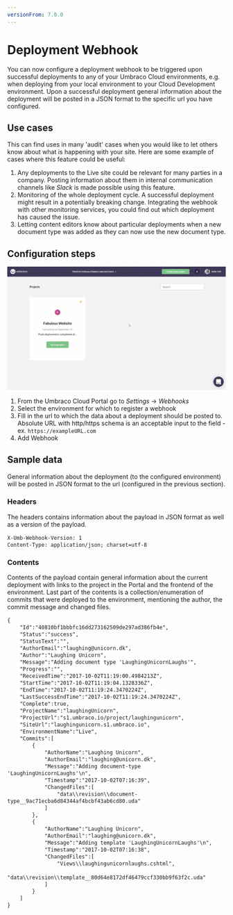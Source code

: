 ```yaml
---
versionFrom: 7.0.0
---
```


# Deployment Webhook
You can now configure a deployment webhook to be triggered upon successful deployments to any of your Umbraco Cloud environments, e.g. when deploying from your local environment to your Cloud Development environment. Upon a successful deployment general information about the deployment will be posted in a JSON format to the specific url you have configured.

## Use cases
This can find uses in many 'audit' cases when you would like to let others know about what is happening with your site. Here are some example of cases where this feature could be useful:

1. Any deployments to the Live site could be relevant for many parties in a company. Posting information about them in internal communication channels like *Slack* is made possible using this feature.
2. Monitoring of the whole deployment cycle. A successful deployment might result in a potentially breaking change. Integrating the webhook with other monitoring services, you could find out which deployment has caused the issue.
3. Letting content editors know about particular deployments when a new document type was added as they can now use the new document type.

## Configuration steps

![Adding deployment webhook](images/DeployWebhook.gif)

1. From the Umbraco Cloud Portal go to *Settings* -> *Webhooks*
2. Select the environment for which to register a webhook
3. Fill in the url to which the data about a deployment should be posted to. Absolute URL with http/https schema is an acceptable input to the field - ex. `https://exampleURL.com`
3. Add Webhook

## Sample data
General information about the deployment (to the configured environment) will be posted in JSON format to the url (configured in the previous section).

### Headers
The headers contains information about the payload
in JSON format as well as a version of the payload.

    X-Umb-Webhook-Version: 1
    Content-Type: application/json; charset=utf-8

### Contents
Contents of the payload contain general information about the current deployment with links to the project in the Portal and the frontend of the environment. Last part of the contents is a collection/enumeration of commits that were deployed to the environment, mentioning the author, the commit message and changed files.


    {
        "Id":"40810bf1bbbfc16dd273162509de297ad386fb4e",
        "Status":"success",
        "StatusText":"",
        "AuthorEmail":"laughing@unicorn.dk",
        "Author":"Laughing Unicorn",
        "Message":"Adding document type 'LaughingUnicornLaughs'",
        "Progress":"",
        "ReceivedTime":"2017-10-02T11:19:00.4984213Z",
        "StartTime":"2017-10-02T11:19:04.1328336Z",
        "EndTime":"2017-10-02T11:19:24.3470224Z",
        "LastSuccessEndTime":"2017-10-02T11:19:24.3470224Z",
        "Complete":true,
        "ProjectName":"laughingUnicorn",
        "ProjectUrl":"s1.umbraco.io/project/laughingunicorn",
        "SiteUrl":"laughingunicorn.s1.umbraco.io",
        "EnvironmentName":"Live",
        "Commits":[
            {
                "AuthorName":"Laughing Unicorn",
                "AuthorEmail":"laughing@unicorn.dk",
                "Message":"Adding document-type 'LaughingUnicornLaughs'\n",
                "Timestamp":"2017-10-02T07:16:39",
                "ChangedFiles":[
                    "data\\revision\\document-type__9ac71ecba6d84344af4bcbf43ab6cd80.uda"
                ]
            },
            {
                "AuthorName":"Laughing Unicorn",
                "AuthorEmail":"laughing@unicorn.dk",
                "Message":"Adding template 'LaughingUnicornLaughs'\n",
                "Timestamp":"2017-10-02T07:16:38",
                "ChangedFiles":[
                    "Views\\laughingunicornlaughs.cshtml",
                    "data\\revision\\template__80d64e8172df46479ccf330bb9f63f2c.uda"
                ]
            }
        ]
    }

